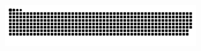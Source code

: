 
<picture>
  <source media="(prefers-color-scheme: dark)" srcset="https://raw.githubusercontent.com/devprogramming-y/devprogramming-y/output/github-contribution-grid-snake-dark.svg">
  <source media="(prefers-color-scheme: light)" srcset="https://raw.githubusercontent.com/devprogramming-y/devprogramming-y/output/github-contribution-grid-snake.svg">
  <img alt="github contribution grid snake animation" src="https://raw.githubusercontent.com/devprogramming-y/devprogramming-y/output/github-contribution-grid-snake.svg">
</picture>
